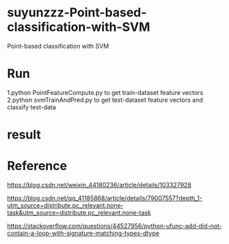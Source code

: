 # suyunzzz-Point-based-classification-with-SVM
Point-based classification with SVM

# Run
1.python PointFeatureCompute.py to get train-dataset feature vectors
2.python svmTrainAndPred.py to get test-dataset feature vectors and classify test-data

# result


# Reference
https://blog.csdn.net/weixin_44180236/article/details/103327928

https://blog.csdn.net/qq_41185868/article/details/79007557?depth_1-utm_source=distribute.pc_relevant.none-task&utm_source=distribute.pc_relevant.none-task

https://stackoverflow.com/questions/44527956/python-ufunc-add-did-not-contain-a-loop-with-signature-matching-types-dtype

